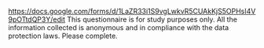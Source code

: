 https://docs.google.com/forms/d/1LaZR33i1S9vgLwkvR5CUAkKjS5OPHsI4V9pOTtdQP3Y/edit
This questionnaire is for study purposes only. All the information collected is anonymous and in compliance with the data protection laws. Please complete.

